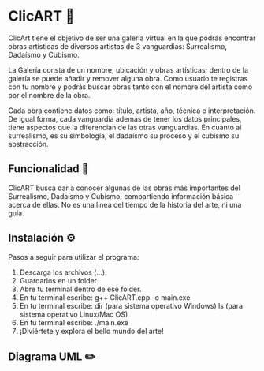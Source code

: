 # ClicART 🎨

ClicArt tiene el objetivo de ser una galería virtual en la que podrás encontrar obras artísticas de diversos artistas de 3 vanguardias: Surrealismo, Dadaísmo y Cubismo. 

La Galería consta de un nombre, ubicación y obras artísticas; dentro de la galería se puede añadir y remover alguna obra. Como usuario te registras con tu nombre y podrás buscar obras tanto con el nombre del artista como por el nombre de la obra.

Cada obra contiene datos como: título, artista, año, técnica e interpretación. De igual forma, cada vanguardia además de tener los datos principales, tiene aspectos que la diferencian de las otras vanguardias. En cuanto al surrealismo, es su simbología, el dadaísmo su proceso y el cubismo su abstracción. 

## Funcionalidad 🧩
ClicART busca dar a conocer algunas de las obras más importantes del Surrealismo, Dadaísmo y Cubismo; compartiendo información básica acerca de ellas. No es una línea del tiempo de la historia del arte, ni una guía.

## Instalación ⚙️
Pasos a seguir para utilizar el programa:

1. Descarga los archivos (...).
2. Guardarlos en un folder.
3. Abre tu terminal dentro de ese folder.
4. En tu terminal escribe: g++ ClicART.cpp -o main.exe
5. En tu terminal escribe: dir (para sistema operativo Windows) ls (para sistema operativo Linux/Mac OS)
6. En tu terminal escribe: ./main.exe
7. ¡Diviértete y explora el bello mundo del arte!

## Diagrama UML ✏️

